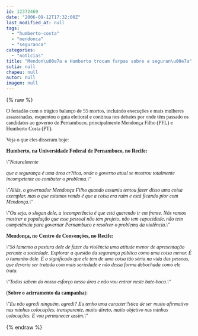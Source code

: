 ```yaml
---
id: 12372469
date: "2006-09-12T17:32:00Z"
last_modified_at: null
tags:
  - "humberto-costa"
  - "mendonca"
  - "seguranca"
categories:
  - "noticias"
title: "Mendon\u00e7a e Humberto trocam farpas sobre a seguran\u00e7a"
sutia: null
chapeu: null
autor: null
imagem: null
---
```

{% raw %}
<p><P><FONT face=Verdana>O feriadão com o trágico balanço de 55 mortos, incluindo execuções e mais mulheres assassinadas, esquentou o guia eleitoral e continua nos debates por onde têm passado os candidatos ao governo de Pernambuco, principalmente Mendonça Filho (PFL) e Humberto Costa (PT).</FONT></P></p>
<p><P><FONT face=Verdana>Veja o que eles disseram hoje:</FONT></P></p>
<p><P><FONT face=Verdana><STRONG>Humberto, na Universidade Federal de Pernambuco, no Recife:</STRONG></FONT></P></p>
<p><P><FONT face=Verdana><EM>\"Naturalmente</p>
<p> que a segurança é uma área cr?tica, onde o governo atual se mostrou totalmente incompetente ao combater o problema.\"</EM></FONT></P></p>
<p><P><FONT face=Verdana><EM>\"Aliás, o governador Mendonça Filho quando assumiu tentou fazer disso uma coisa exemplar, mas o que estamos vendo é que a coisa era ruim e está ficando pior com Mendonça.\"</EM></FONT></P></p>
<p><P><FONT face=Verdana><EM>\"Ou seja, o slogan dele, a incompetência é que está querendo ir em frente. Nós vamos mostrar a população que esse pessoal não tem projeto, não tem capacidade, não tem competência para governar Pernambuco e resolver o problema da violência.\"</EM></FONT></P></p>
<p><P><FONT face=Verdana><STRONG>Mendonça, no Centro de Convenções, no Recife:</STRONG></FONT></P></p>
<p><P><FONT face=Verdana><EM>\"Só lamento a postura dele de fazer da violência uma atitude menor de apresentação perante a sociedade. Explorar a questão da segurança pública como uma coisa menor. É o tamanho dele. É o significado que ele tem de uma coisa tão séria na vida das pessoas, que deveria ser tratada com mais seriedade e não dessa forma debochada como ele trata. </EM></FONT></P></p>
<p><P><FONT face=Verdana><EM>\"Todos sabem do nosso esforço nessa área e não vou entrar neste bate-boca.\"</EM></FONT></P></p>
<p><P><FONT face=Verdana>(<STRONG>Sobre o acirramento da campanha</STRONG>):</FONT></P></p>
<p><P><FONT face=Verdana><EM>\"Eu não agredi ninguém, agredi? Eu tenho uma caracter?stica de ser muito afirmativo nas minhas colocações, transparente, muito direto, muito objetivo nas minhas colocações. E vou permanecer assim.\"</EM></FONT></P> </p>
{% endraw %}